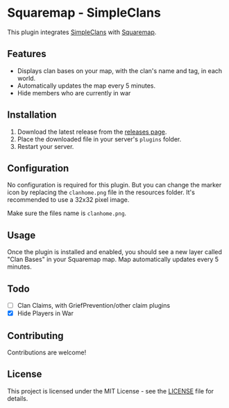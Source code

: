 # Squaremap - SimpleClans

This plugin integrates [SimpleClans](https://github.com/RoinujNosde/SimpleClans) with [Squaremap](https://github.com/jpenilla/squaremap).

## Features

- Displays clan bases on your map, with the clan's name and tag, in each world.
- Automatically updates the map every 5 minutes.
- Hide members who are currently in war

## Installation

1. Download the latest release from the [releases page](https://github.com/AkselGlyholt/Squaremap-SimpleClans/releases).
2. Place the downloaded file in your server's `plugins` folder.
3. Restart your server.

## Configuration

No configuration is required for this plugin.
But you can change the marker icon by replacing the `clanhome.png` file in the resources folder.
It's recommended to use a 32x32 pixel image.

Make sure the files name is `clanhome.png`.

## Usage

Once the plugin is installed and enabled, you should see a new layer called "Clan Bases" in your Squaremap map.
Map automatically updates every 5 minutes.

## Todo
- [ ] Clan Claims, with GriefPrevention/other claim plugins
- [x] Hide Players in War

## Contributing

Contributions are welcome!

## License

This project is licensed under the MIT License - see the [LICENSE](LICENSE) file for details.
